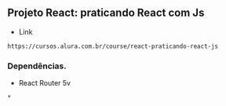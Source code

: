 ## Projeto React: praticando React com Js

* Link
```
https://cursos.alura.com.br/course/react-praticando-react-js
```

### Dependências.
* React Router 5v
```
*
```